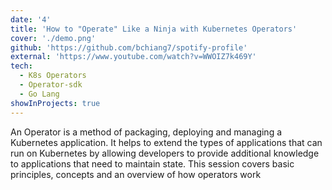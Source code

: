 ```yaml
---
date: '4'
title: 'How to "Operate" Like a Ninja with Kubernetes Operators'
cover: './demo.png'
github: 'https://github.com/bchiang7/spotify-profile'
external: 'https://www.youtube.com/watch?v=WWOIZ7k469Y'
tech:
  - K8s Operators
  - Operator-sdk
  - Go Lang
showInProjects: true
---
```


An Operator is a method of packaging, deploying and managing a Kubernetes application. It helps to extend the types of applications that can run on Kubernetes by allowing developers to provide additional knowledge to applications that need to maintain state. This session covers basic principles, concepts and an overview of how operators work
